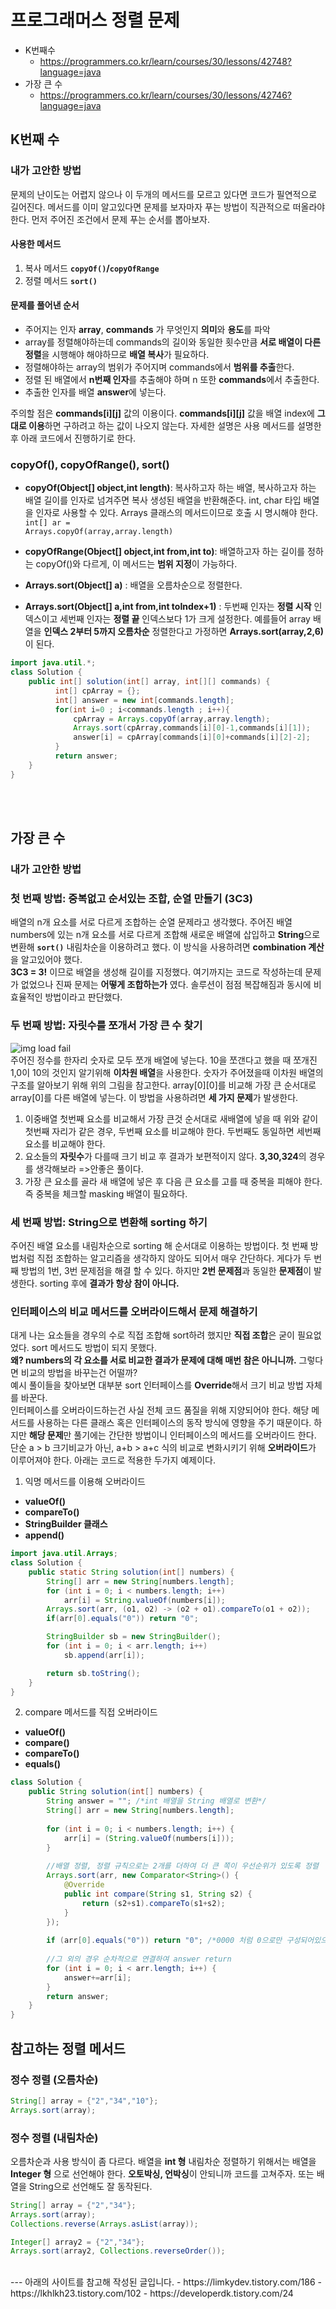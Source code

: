 # 프로그래머스 정렬 문제 
- K번째수
    - https://programmers.co.kr/learn/courses/30/lessons/42748?language=java
- 가장 큰 수
	- https://programmers.co.kr/learn/courses/30/lessons/42746?language=java
		
## K번째 수
### 내가 고안한 방법
 문제의 난이도는 어렵지 않으나 이 두개의 메서드를 모르고 있다면 코드가 필연적으로 길어진다. 메서드를 이미 알고있다면 문제를 보자마자 푸는 방법이 직관적으로 떠올라야 한다. 먼저 주어진 조건에서 문제 푸는 순서를 뽑아보자.
#### 사용한 메서드
1. 복사 메서드 <code>**copyOf()</code>/<code>copyOfRange**</code>
2. 정렬 메서드 <code>**sort()**</code>
#### 문제를 풀어낸 순서
- 주어지는 인자 **array**, **commands** 가 무엇인지 **의미**와 **용도**를 파악
- array를 정렬해야하는데 commands의 길이와 동일한 횟수만큼 **서로 배열이 다른 정렬**을 시행해야 해야하므로 **배열 복사**가 필요하다.
- 정렬해야하는 array의 범위가 주어지며 commands에서 **범위를 추출**한다.
- 정렬 된 배열에서 **n번째 인자**를 추출해야 하며 n 또한 **commands**에서 추출한다. 
- 추출한 인자를 배열 **answer**에 넣는다.

주의할 점은 **commands&#91;i&#93;&#91;j&#93;** 값의 이용이다. **commands&#91;i&#93;&#91;j&#93;** 값을 배열 index에 **그대로 이용**하면 구하려고 하는 값이 나오지 않는다. 자세한 설명은 사용 메서드를 설명한 후 아래 코드에서 진행하기로 한다.

### copyOf(), copyOfRange(), sort()
- **copyOf(Object[] object,int length)**: 복사하고자 하는 배열, 복사하고자 하는 배열 길이를 인자로 넘겨주면 복사 생성된 배열을 반환해준다. int, char 타입 배열을 인자로 사용할 수 있다. Arrays 클래스의 메서드이므로 호출 시 명시해야 한다.
<code>int[] ar = Arrays.copyOf(array,array.length)</code>

- **copyOfRange(Object[] object,int from,int to)**: 배열하고자 하는 길이를 정하는 copyOf()와 다르게, 이 메서드는 **범위 지정**이 가능하다.
- **Arrays.sort(Object[] a)** : 배열을 오름차순으로 정렬한다.
- **Arrays.sort(Object[] a,int from,int toIndex+1)** : 두번째 인자는 **정렬 시작** 인덱스이고 세번째 인자는 **정렬 끝** 인덱스보다 1가 크게 설정한다. 예를들어 array 배열을 **인덱스 2부터 5까지 오름차순** 정렬한다고 가정하면 **Arrays.sort(array,2,6)** 이 된다.

```java
import java.util.*;
class Solution {
    public int[] solution(int[] array, int[][] commands) {
		  int[] cpArray = {};
	      int[] answer = new int[commands.length];
	      for(int i=0 ; i<commands.length ; i++){
	    	  cpArray = Arrays.copyOf(array,array.length);
	          Arrays.sort(cpArray,commands[i][0]-1,commands[i][1]);
	          answer[i] = cpArray[commands[i][0]+commands[i][2]-2];
	      }
	      return answer;
    }
}
```
<br><br>
## 가장 큰 수
### 내가 고안한 방법
### 첫 번째 방법: 중복없고 순서있는 조합, 순열 만들기 (3C3)
배열의 n개 요소를 서로 다르게 조합하는 순열 문제라고 생각했다. 주어진 배열 numbers에 있는 n개 요소를 서로 다르게 조합해 새로운 배열에 삽입하고 **String**으로 변환해 <code>**sort()**</code> 내림차순을 이용하려고 했다. 이 방식을 사용하려면 **combination 계산**을 알고있어야 했다. <br>
**3C3 = 3!** 이므로 배열을 생성해 길이를 지정했다. 여기까지는 코드로 작성하는데 문제가 없었으나 진짜 문제는 **어떻게 조합하는가** 였다. 솔루션이 점점 복잡해짐과 동시에 비효율적인 방법이라고 판단했다.

### 두 번째 방법: 자릿수를 쪼개서 가장 큰 수 찾기
![img load fail](./imgs/array.JPG) <br>
주어진 정수를 한자리 숫자로 모두 쪼개 배열에 넣는다. 10을 쪼갠다고 했을 때 쪼개진 1,0이 10의 것인지 알기위해 **이차원 배열**을 사용한다. 숫자가 주어졌을때 이차원 배열의 구조를 알아보기 위해 위의 그림을 참고한다. array&#91;0&#93;&#91;0&#93;를 비교해 가장 큰 순서대로 array&#91;0&#93;를 다른 배열에 넣는다. 이 방법을 사용하려면 **세 가지 문제**가 발생한다.
1.  이중배열 첫번째 요소를 비교해서 가장 큰것 순서대로 새배열에 넣을 때 위와 같이 첫번째 자리가 같은 경우, 두번째 요소를 비교해야 한다. 두번째도 동일하면 세번째 요소를 비교해야 한다. 
2. 요소들의 **자릿수**가 다를때 크기 비교 후 결과가 보편적이지 않다. **3,30,324**의 경우를 생각해보라
=>안좋은 풀이다.
2. 가장 큰 요소를 골라 새 배열에 넣은 후 다음 큰 요소를 고를 때 중복을 피해야 한다. 즉 중복을 체크할 masking 배열이 필요하다. 

### 세 번째 방법: String으로 변환해 sorting 하기
주어진 배열 요소를 내림차순으로 sorting 해 순서대로 이용하는 방법이다. 첫 번째 방법처럼 직접 조합하는 알고리즘을 생각하지 않아도 되어서 매우 간단하다. 게다가 두 번째 방법의 1번, 3번 문제점을 해결 할 수 있다. 하지만 **2번 문제점**과 동일한 **문제점**이 발생한다. sorting 후에 **결과가 항상 참이 아니다.**

### 인터페이스의 비교 메서드를 오버라이드해서 문제 해결하기
대게 나는 요소들을 경우의 수로 직접 조합해 sort하려 했지만 **직접 조합**은 굳이 필요없었다. sort 메서드도 방법이 되지 못했다. <br>
 **왜? numbers의 각 요소를 서로 비교한 결과가 문제에 대해 매번 참은 아니니까.** 그렇다면 비교의 방법을 바꾸는건 어떨까?<br> 
예시 풀이들을 찾아보면 대부분 sort 인터페이스를 **Override**해서 크기 비교 방법 자체를 바꾼다. <br> 인터페이스를 오버라이드하는건 사실 전체 코드 품질을 위해 지양되어야 한다. 해당 메서드를 사용하는 다른 클래스 혹은 인터페이스의 동작 방식에 영향을 주기 때문이다. 하지만 **해당 문제**만 풀기에는 간단한 방법이니 인터페이스의 메서드를 오버라이드 한다. 단순 a > b 크기비교가 아닌,  a+b > a+c 식의 비교로 변화시키기 위해 **오버라이드**가 이루어져야 한다. 아래는 코드로 적용한 두가지 예제이다.

1. 익명 메서드를 이용해 오버라이드 

- **valueOf()**
- **compareTo()**
- **StringBuilder 클래스** 
- **append()**

```java
import java.util.Arrays;
class Solution {
    public static String solution(int[] numbers) {
        String[] arr = new String[numbers.length];
        for (int i = 0; i < numbers.length; i++)
            arr[i] = String.valueOf(numbers[i]);
        Arrays.sort(arr, (o1, o2) -> (o2 + o1).compareTo(o1 + o2));
        if(arr[0].equals("0")) return "0";

        StringBuilder sb = new StringBuilder();
        for (int i = 0; i < arr.length; i++)
            sb.append(arr[i]);

        return sb.toString();
    }
}
```
2. compare 메서드를 직접 오버라이드
- **valueOf()**
- **compare()**
- **compareTo()**
- **equals()**

```java
class Solution {
    public String solution(int[] numbers) {
        String answer = ""; /*int 배열을 String 배열로 변환*/
        String[] arr = new String[numbers.length];
		
        for (int i = 0; i < numbers.length; i++) {
            arr[i] = (String.valueOf(numbers[i]));
        }
 
        //배열 정렬, 정렬 규칙으로는 2개를 더하여 더 큰 쪽이 우선순위가 있도록 정렬
        Arrays.sort(arr, new Comparator<String>() {
            @Override
            public int compare(String s1, String s2) {
                return (s2+s1).compareTo(s1+s2);
            }
        });
        
        if (arr[0].equals("0")) return "0";	/*0000 처럼 0으로만 구성되어있으면 0 return */
        
        //그 외의 경우 순차적으로 연결하여 answer return
        for (int i = 0; i < arr.length; i++) {
            answer+=arr[i];
        }
        return answer;
    }
}
```




## 참고하는 정렬 메서드
### 정수 정렬 (오름차순) 
```java
String[] array = {"2","34","10"};
Arrays.sort(array); 
```

### 정수 정렬 (내림차순) 
오름차순과 사용 방식이 좀 다르다. 배열을 **int 형** 내림차순 정렬하기 위해서는 배열을 **Integer 형** 으로 선언해야 한다. **오토박싱, 언박싱**이 안되니까 코드를 고쳐주자. 또는 배열을 String으로 선언해도 잘 동작된다. 
```java
String[] array = {"2","34"};
Arrays.sort(array); 
Collections.reverse(Arrays.asList(array));

Integer[] array2 = {"2","34"};
Arrays.sort(array2, Collections.reverseOrder());
```

<br>
---
아래의 사이트를 참고해 작성된 글입니다.
- https://limkydev.tistory.com/186
- https://lkhlkh23.tistory.com/102
- https://developerdk.tistory.com/24
